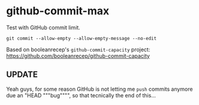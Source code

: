 # github-commit-max
Test with GitHub commit limit.

`git commit --allow-empty --allow-empty-message --no-edit`

Based on booleanrecep's `github-commit-capacity` project: https://github.com/booleanrecep/github-commit-capacity

## UPDATE

Yeah guys, for some reason GitHub is not letting me `push` commits anymore due an "HEAD """bug"""", so that tecnically the end of this...
